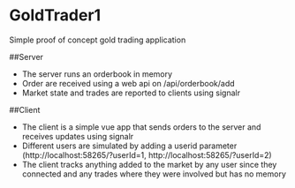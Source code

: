 # GoldTrader1
Simple proof of concept gold trading application

##Server

- The server runs an orderbook in memory
- Order are received using a web api on /api/orderbook/add
- Market state and trades are reported to clients using signalr

##Client

- The client is a simple vue app that sends orders to the server and receives updates using signalr
- Different users are simulated by adding a userid parameter (http://localhost:58265/?userId=1, http://localhost:58265/?userId=2)
- The client tracks anything added to the market by any user since they connected and any trades where they were involved but has no memory